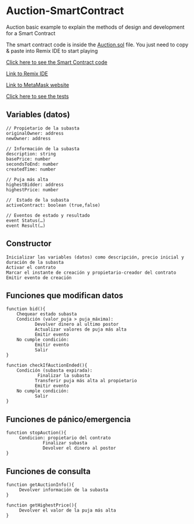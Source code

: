 # Auction-SmartContract
Auction basic example to explain the methods of design and development for a Smart Contract

The smart contract code is inside the [Auction.sol](./Auction.sol) file. You just need to copy & paste into Remix IDE to start playing

[Click here to see the Smart Contract code](./Auction.sol)

[Link to Remix IDE]([./Auction.sol](https://remix.ethereum.org/))

[Link to MetaMask website](https://metamask.io/)

[Click here to see the tests](./Auction.sol)


## Variables (datos)
```
// Propietario de la subasta
originalOwner: address
newOwner: address

// Información de la subasta
description: string
basePrice: number
secondsToEnd: number
createdTime: number

// Puja más alta
highestBidder: address
highestPrice: number

//  Estado de la subasta
activeContract: boolean (true,false)

// Eventos de estado y resultado
event Status(…)
event Result(…)
```

## Constructor
```
Inicializar las variables (datos) como descripción, precio inicial y duración de la subasta
Activar el contrato
Marcar el instante de creación y propietario-creador del contrato
Emitir evento de creación
```

## Funciones que modifican datos
```
function bid(){ 
    Chequear estado subasta
    Condición (valor_puja > puja_máxima):
           Devolver dinero al ultimo postor
           Actualizar valores de puja más alta
           Emitir evento
    No cumple condición: 
           Emitir evento
           Salir
}
```

```
function checkIfAuctionEnded(){
    Condición (subasta expirada):
            Finalizar la subasta
           Transferir puja más alta al propietario
           Emitir evento
    No cumple condición:
           Salir
}
```

## Funciones de pánico/emergencia
```
function stopAuction(){  
     Condicion: propietario del contrato
              Finalizar subasta
              Devolver el dinero al postor
}
```

## Funciones de consulta
```
function getAuctionInfo(){
     Devolver información de la subasta
}
```
```
function getHighestPrice(){
     Devolver el valor de la puja más alta
}
```

